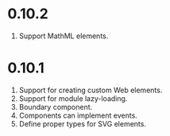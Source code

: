 # 0.10.2

1. Support MathML elements.


# 0.10.1

1. Support for creating custom Web elements.
1. Support for module lazy-loading.
1. Boundary component.
1. Components can implement events.
1. Define proper types for SVG elements.



